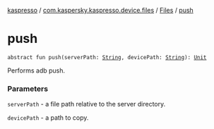 [kaspresso](../../index.md) / [com.kaspersky.kaspresso.device.files](../index.md) / [Files](index.md) / [push](./push.md)

# push

`abstract fun push(serverPath: `[`String`](https://kotlinlang.org/api/latest/jvm/stdlib/kotlin/-string/index.html)`, devicePath: `[`String`](https://kotlinlang.org/api/latest/jvm/stdlib/kotlin/-string/index.html)`): `[`Unit`](https://kotlinlang.org/api/latest/jvm/stdlib/kotlin/-unit/index.html)

Performs adb push.

### Parameters

`serverPath` - a file path relative to the server directory.

`devicePath` - a path to copy.